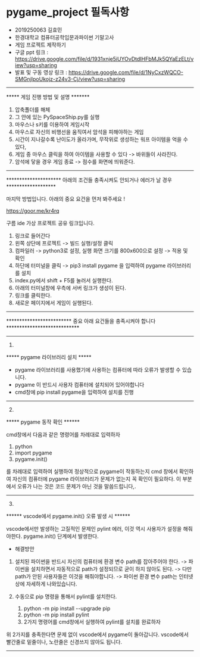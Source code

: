 # pygame_project 필독사항

- 2019250063 길효민
- 한경대학교 컴퓨터공학입문과파이썬 기말고사 
- 게임 프로젝트 제작하기
- 구글 ppt 링크 : https://drive.google.com/file/d/1931xnje5iUYOvDtdIHFbMJk5QYaEzELt/view?usp=sharing
- 발표 및 구동 영상 링크 : https://drive.google.com/file/d/1NyCxzWQCO-SMGnjIpoUkojz-z24v3-Cj/view?usp=sharing

-------------------------------------------------------------------------------------------------------
  
***** 게임 진행 방법 및 설명 *******

1. 압축폴더를 해체
2. 그 안에 있는 PySpaceShip.py를 실행
3. 마우스나 s키를 이용하여 게임시작
4. 마우스로 자신의 비행선을 움직여서 암석을 피해야하는 게임
5. 시간이 지나갈수록 난이도가 올라가며, 무작위로 생성하는 워프 아이템을 억을 수 있다,
6. 게임 중 마우스 클릭을 하여 아이템을 사용할 수 있다 -> 바위들이 사라진다. 
7. 암석에 닿을 경우 게임 종료 -> 점수를 화면에 띄워준다.


-------------------------------------------------------------------------------------------------------


********************* 아래의 조건들 충족시켜도 안되거나 에러가 날 경우 *******************

마지막 방법입니다. 아래의 중요 요건을 먼저 봐주세요 !

https://goor.me/kr4rq

구름 ide 가상 프로젝트 공유 링크입니다.

1. 링크로 들어간다
2. 왼쪽 상단에 프로젝트 -> 빌드 실행/설정 클릭
3. 컴파일러 -> python3로 설정, 실행 화면 크기를 800x600으로 설정 -> 적용 및 확인
4. 하단에 터미널을 클릭 -> pip3 install pygame 을 입력하여 pygame 라이브러리를 설치
5. index.py에서 shift + F5를 눌러서 실행한다.
6. 아래의 터미널창에 우측에 서버 링크가 생성이 된다.
7. 링크를 클릭한다.
8. 새로운 페이지에서 게임이 실행된다.

-------------------------------------------------------------------------------------------------------




*************************  중요 아래 요건들을 충족시켜야 합니다 ****************************

-------------------------------------------------------------------------------------------------------
1.

***** pygame 라이브러리 설치 *****

- pygame 라이브러리를 사용했기에 사용하는 컴퓨터에 따라 오류가 발생할 수 있습니다.
- pygame 이 반드시 사용자 컴퓨터에 설치되어 있어야합니다
- cmd창에 pip install pygame을 입력하여 설치를 진행


-------------------------------------------------------------------------------------------------------
2.


***** pygame 동작 확인 ******

cmd창에서 다음과 같은 명령어를 차례대로 입력하자

1. python
2. import pygame
3. pygame.init()

를 차례대로 입력하여 실행하여 정상적으로 pygame이 작동하는지 cmd 창에서 확인하여
자신의 컴퓨터에 pygame 라이브러리가 문제가 없는지 꼭 확인이 필요하다.
이 부분에서 오류가 나는 것은 코드 문제가 아닌 것을 말씀드립니다,.


-------------------------------------------------------------------------------------------------------
3.


****** vscode에서 pygame.init() 오류 발생 시 ******

vscode에서만 발생하는 고질적인 문제인 pylint 에러, 이것 역시 사용자가 설정을 해줘야한다.
pygame.init() 단계에서 발생한다.

- 해결방안

1. 설치된 파이썬을 반드시 자신의 컴퓨터에 환경 변수 path를 잡아주어야 한다.
	-> 파이썬을 설치하면서 자동적으로 path가 설정되므로 굳이 하지 않아도 된다.
	-> 다만 path가 안된 사용자들은 이것을 해줘야합니다.
	-> 파이썬 환경 변수 path는 인터넷상에 자세하게 나와있습니다.

2. 수동으로 pip 명령을 통해서 pylint를 설치한다.
	1. python -m pip install --upgrade pip 
	2. python -m pip install pylint
	3. 2가지 명령어를 cmd창에서 실행하여 pylint를 설치를 완료하자

위 2가지를 충족한다면 문제 없이 vscode에서 pygame이 돌아갑니다.
vscode에서 빨간줄로 밑줄이나, 노란줄은 신경쓰지 않아도 됩니다.


-------------------------------------------------------------------------------------------------------
